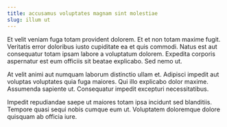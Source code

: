 ```yaml
---
title: accusamus voluptates magnam sint molestiae
slug: illum ut
---
```


Et velit veniam fuga totam provident dolorem. Et et non totam maxime fugit. Veritatis error doloribus iusto cupiditate ea et quis commodi. Natus est aut consequatur totam ipsam labore a voluptatum dolorem. Expedita corporis aspernatur est eum officiis sit beatae explicabo. Sed nemo ut.

At velit animi aut numquam laborum distinctio ullam et. Adipisci impedit aut voluptas voluptates quia fuga maiores. Qui illo explicabo dolor maxime. Assumenda sapiente ut. Consequatur impedit excepturi necessitatibus.

Impedit repudiandae saepe ut maiores totam ipsa incidunt sed blanditiis. Tempore quasi sequi nobis cumque eum ut. Voluptatem doloremque dolore quisquam ab officia iure.
